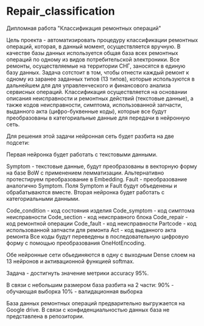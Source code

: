 # Repair_classification
Дипломная работа "Классификация ремонтных операций"

Цель проекта - автоматизировать процедуру классификации ремонтных операций, которая, в данный момент, осуществляется вручную. В качестве базы данных используется общая база всех ремонтных операций по одному из видов потребительской электроники. Все ремонты, осуществляемые на территории СНГ, заносятся в единую базу данных. Задача сотстоит в том, чтобы отнести каждый ремонт к одному из заранее заданных типов (13 типов), которые используются в дальнейшем для для управленческого и финансового анализа сервисных операций. Классификация осуществляется на основании описания неисправности и ремонтных действий (текстовые данные), а также кодов неисправности, симптома, использованной запчасти, выданного акта (цифро-буквенные коды), которые все будут преобразованы в категориальные данные для передачи в нейронную сеть.

Для решения этой задачи нейронная сеть будет разбита на две подсети:

Первая нейронка будет работать с текстовыми данными.

Symptom - текстовые данные, будут преобразованы в векторную форму на базе BoW с применением лемматизации. Альтернативно протестируем преобразование в Embedding.
Fault - преобразование аналогично Symptom. Поля Symptom и Fault будут объеденены и обрабатываются вместе.
Вторая нейронка будет работать с категориальными данными.

Code_condition - код состояния изделия
Code_symptom - код симптома неисправности
Code_section - код неисправного блока
Code_repair - код ремонтной операции
Code_fault - код неисправности
Partcode - код использованной запчасти для ремонта
Act - код выданного акта ремонта
Все коды будут переведены в последовательную цифровую форму с помощью преобразования OneHotEncoding.

Обе нейронные сети обьединяются в одну с выходным Dense слоем на 13 нейронов и активационной функцией softmax.

Задача - достигнуть значение метрики accuracy 95%.

В связи с небольшим размером база разбита на 2 части: 90% - обучающая выборка 10% - валидационная выборка

База данных ремонтных операций предварительно выгружается на Google drive. В связи с конфиденциальностью данных 
база не представлена в репозитории.

